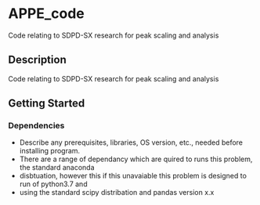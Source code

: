 # APPE_code
Code relating to SDPD-SX research for peak scaling and analysis

## Description

Code relating to SDPD-SX research for peak scaling and analysis

## Getting Started


### Dependencies

* Describe any prerequisites, libraries, OS version, etc., needed before installing program.
* There are a range of dependancy which are quired to runs this problem, the standard anaconda
* disbtuation, however this if this unavaiable this problem is designed to run of python3.7 and
* using the standard scipy distribation and pandas version x.x

